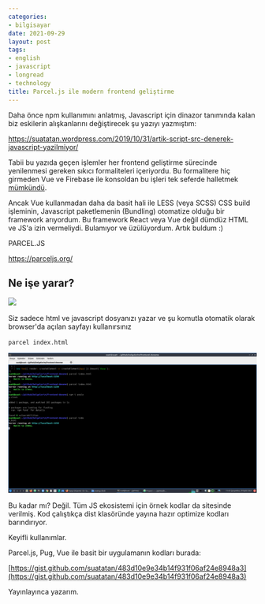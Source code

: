 ```yaml
---
categories:
- bilgisayar
date: 2021-09-29
layout: post
tags:
- english
- javascript
- longread
- technology
title: Parcel.js ile modern frontend geliştirme
---
```


Daha önce npm kullanımını anlatmış, Javascript için dinazor tanımında kalan biz eskilerin alışkanlarını değiştirecek şu yazıyı yazmıştım:

https://suatatan.wordpress.com/2019/10/31/artik-script-src-denerek-javascript-yazilmiyor/

Tabii bu yazıda geçen işlemler her frontend geliştirme sürecinde yenilenmesi gereken sıkıcı formaliteleri içeriyordu. Bu formalitere hiç girmeden Vue ve Firebase ile konsoldan bu işleri tek seferde halletmek [mümkündü](https://suatatan.wordpress.com/2019/04/26/firebase-kullanmaya-giris/).

Ancak Vue kullanmadan daha da basit hali ile LESS (veya SCSS) CSS build işleminin, Javascript paketlemenin (Bundling) otomatize olduğu bir framework arıyordum. Bu framework React veya Vue değil dümdüz HTML ve JS'a izin vermeliydi. Bulamıyor ve üzülüyordum. Artık buldum :)

PARCEL.JS

https://parceljs.org/

## Ne işe yarar?

![](/images/parcel-front.png)

Siz sadece html ve javascript dosyanızı yazar ve şu komutla otomatik olarak browser'da açılan sayfayı kullanırsınız

`parcel index.html`

[![](/images/resim.png)](https://suatatan.wordpress.com/wp-content/uploads/2021/09/resim.png)

Bu kadar mı? Değil. Tüm JS ekosistemi için örnek kodlar da sitesinde verilmiş. Kod çalıştıkça dist klasöründe yayına hazır optimize kodları barındırıyor.

Keyifli kullanımlar.

Parcel.js, Pug, Vue ile basit bir uygulamanın kodları burada:

[https://gist.github.com/suatatan/483d10e9e34b14f931f06af24e8948a3](https://gist.github.com/suatatan/483d10e9e34b14f931f06af24e8948a3)

Yayınlayınca yazarım.
